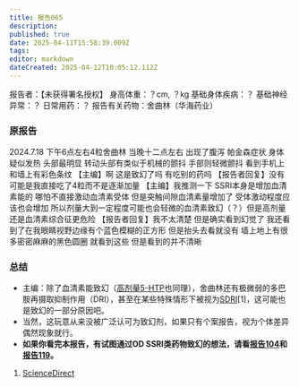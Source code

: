 ```yaml
---
title: 报告065
description: 
published: true
date: 2025-04-11T15:58:39.009Z
tags: 
editor: markdown
dateCreated: 2025-04-12T10:05:12.112Z
---
```


报告者：【未获得署名授权】
身高体重：？cm, ？kg
基础身体疾病：？
基础神经异常：？
日常用药：？
报告有关药物：舍曲林（华海药业）

### 原报告
2024.7.18
下午6点左右4粒舍曲林 
当晚十二点左右 出现了腹泻 帕金森症状 身体疑似发热 头部最明显 转动头部有类似于机械的颤抖 手部则轻微颤抖 看到手机上和墙上有彩色条纹
【主编】啊 这是致幻了吗 有吃别的药吗
【报告者回复】没有 可能是我直接吃了4粒而不是逐渐加量
【主编】我推测一下 SSRI本身是增加血清素能的 哪怕不直接激动血清素受体 但是突触间隙血清素量增加了 受体激动程度应该也会增加 所以剂量大到一定程度可能也会轻微的血清素致幻（？）但是高剂量还是血清素综合征更危险
【报告者回复】我不太清楚 但是确实看到幻觉了 我还看到了在我眼睛视野边缘有个蓝色模糊的正方形 但是抬头去看就没有 墙上地上有很多密密麻麻的黑色圆圈 就看到这些 但是看到的并不清晰

### 总结
- 主编：除了血清素能致幻（[高剂量5-HTP](/5-HTP/#%E4%BD%9C%E7%94%A8%E6%9C%BA%E7%90%86)也同理），舍曲林还有极微弱的多巴胺再摄取抑制作用（DRI），甚至在某些特殊情形下被视为[SDRI](https://en.wikipedia.org/wiki/Serotonin%E2%80%93dopamine_reuptake_inhibitor#Sertraline)[1]，这可能也是致幻的一部分原因吧。
- 当然，这玩意从来没被广泛认可为致幻剂，如果只有个案报告，视为个体差异偶然现象就行。
- **如果你看完本报告，有试图通过OD SSRI类药物致幻的想法，请看[报告104](/report/RP104/)和[报告119](/report/RP119/)。**

1.	[ScienceDirect](https://www.sciencedirect.com/science/article/abs/pii/S0014299910008307)
